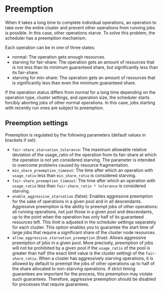 # Preemption

When it takes a long time to complete individual operations, an operation to take over the entire cluster and prevent other operations from running jobs is possible. In this case, other operations starve. To solve this problem, the scheduler has a preemption mechanism.

Each operation can be in one of three states:

* normal: The operation gets enough resources.
* starving for fair-share: The operation gets an amount of resources that is not less than its minimum guaranteed share, but significantly less than its fair-share.
* starving for min-share: The operation gets an amount of resources that is significantly less than even the minimum guaranteed share.

If the operation status differs from normal for a long time depending on the operation type, cluster settings, and operation size, the scheduler starts forcibly aborting jobs of other normal operations. In this case, jobs starting with recently run ones are subject to preemption.

## Preemption settings

Preemption is regulated by the following parameters (default values in brackets if set):

* `fair-share_starvation_tolerance`: The maximum allowable relative deviation of the usage_ratio of the operation from its fair-share at which the operation is not yet considered starving. The parameter is intended to overcome problems caused by resource fragmentation.
* `min_share_preemption_timeout`: The time after which an operation with `usage_ratio` less than `min_share_ratio` is considered starving.
* `fair-share_preemption_timeout`: The time after which an operation with `usage_ratio` less than `fair-share_ratio * tolerance` is considered starving.
* `enable_aggressive_starvation` (false): Enables aggressive preemption for the sake of operations in a given pool and in all descendants. Aggressive preemption is the ability to preempt jobs of other operations: all running operations, not just those in a given pool and descendants, up to the point when the operation has only half of its guaranteed resources left. This limit is adjusted in the scheduler settings separately for each cluster. This option enables you to guarantee the start time of large jobs that require a significant share of the cluster node resources.
* `allow_aggressive_starvation_preemption` (true): Allows aggressive preemption of jobs in a given pool. More precisely, preemption of jobs will not be prohibited by a given pool if the `usage_ratio` of the pool is greater than half (the exact limit value is the cluster setting) of the `fair-share_ratio`. When a cluster has aggressively starving operations, it is allowed by default to preempt the jobs of other operations up to half of the share allocated to non-starving operations. If strict timing guarantees are important for the process, this preemption may violate such guarantees. Therefore, aggressive preemption should be disabled for processes that require guarantees.